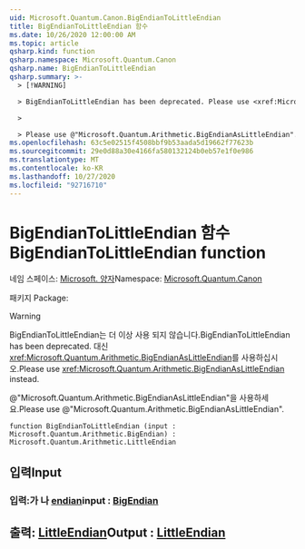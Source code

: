 ```yaml
---
uid: Microsoft.Quantum.Canon.BigEndianToLittleEndian
title: BigEndianToLittleEndian 함수
ms.date: 10/26/2020 12:00:00 AM
ms.topic: article
qsharp.kind: function
qsharp.namespace: Microsoft.Quantum.Canon
qsharp.name: BigEndianToLittleEndian
qsharp.summary: >-
  > [!WARNING]

  > BigEndianToLittleEndian has been deprecated. Please use <xref:Microsoft.Quantum.Arithmetic.BigEndianAsLittleEndian> instead.

  >

  > Please use @"Microsoft.Quantum.Arithmetic.BigEndianAsLittleEndian".
ms.openlocfilehash: 63c5e02515f4508bbf9b53aada5d19662f77623b
ms.sourcegitcommit: 29e0d88a30e4166fa580132124b0eb57e1f0e986
ms.translationtype: MT
ms.contentlocale: ko-KR
ms.lasthandoff: 10/27/2020
ms.locfileid: "92716710"
---
```

# <a name="bigendiantolittleendian-function"></a><span data-ttu-id="bb6a3-102">BigEndianToLittleEndian 함수</span><span class="sxs-lookup"><span data-stu-id="bb6a3-102">BigEndianToLittleEndian function</span></span>

<span data-ttu-id="bb6a3-103">네임 스페이스: [Microsoft. 양자](xref:Microsoft.Quantum.Canon)</span><span class="sxs-lookup"><span data-stu-id="bb6a3-103">Namespace: [Microsoft.Quantum.Canon](xref:Microsoft.Quantum.Canon)</span></span>

<span data-ttu-id="bb6a3-104">패키지 [](https://nuget.org/packages/)</span><span class="sxs-lookup"><span data-stu-id="bb6a3-104">Package: [](https://nuget.org/packages/)</span></span>


> [!WARNING]
> <span data-ttu-id="bb6a3-105">BigEndianToLittleEndian는 더 이상 사용 되지 않습니다.</span><span class="sxs-lookup"><span data-stu-id="bb6a3-105">BigEndianToLittleEndian has been deprecated.</span></span> <span data-ttu-id="bb6a3-106">대신 <xref:Microsoft.Quantum.Arithmetic.BigEndianAsLittleEndian>를 사용하십시오.</span><span class="sxs-lookup"><span data-stu-id="bb6a3-106">Please use <xref:Microsoft.Quantum.Arithmetic.BigEndianAsLittleEndian> instead.</span></span>
>
> <span data-ttu-id="bb6a3-107">@"Microsoft.Quantum.Arithmetic.BigEndianAsLittleEndian"을 사용하세요.</span><span class="sxs-lookup"><span data-stu-id="bb6a3-107">Please use @"Microsoft.Quantum.Arithmetic.BigEndianAsLittleEndian".</span></span>



```qsharp
function BigEndianToLittleEndian (input : Microsoft.Quantum.Arithmetic.BigEndian) : Microsoft.Quantum.Arithmetic.LittleEndian
```


## <a name="input"></a><span data-ttu-id="bb6a3-108">입력</span><span class="sxs-lookup"><span data-stu-id="bb6a3-108">Input</span></span>

### <a name="input--bigendian"></a><span data-ttu-id="bb6a3-109">입력:가 나 [endian](xref:Microsoft.Quantum.Arithmetic.BigEndian)</span><span class="sxs-lookup"><span data-stu-id="bb6a3-109">input : [BigEndian](xref:Microsoft.Quantum.Arithmetic.BigEndian)</span></span>





## <a name="output--littleendian"></a><span data-ttu-id="bb6a3-110">출력: [LittleEndian](xref:Microsoft.Quantum.Arithmetic.LittleEndian)</span><span class="sxs-lookup"><span data-stu-id="bb6a3-110">Output : [LittleEndian](xref:Microsoft.Quantum.Arithmetic.LittleEndian)</span></span>

